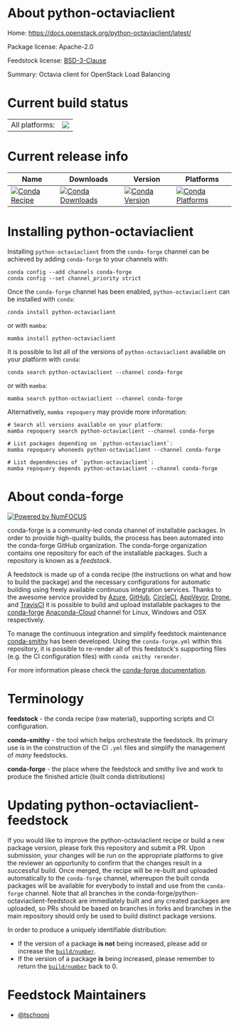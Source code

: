 About python-octaviaclient
==========================

Home: https://docs.openstack.org/python-octaviaclient/latest/

Package license: Apache-2.0

Feedstock license: [BSD-3-Clause](https://github.com/conda-forge/python-octaviaclient-feedstock/blob/main/LICENSE.txt)

Summary: Octavia client for OpenStack Load Balancing

Current build status
====================


<table><tr><td>All platforms:</td>
    <td>
      <a href="https://dev.azure.com/conda-forge/feedstock-builds/_build/latest?definitionId=12061&branchName=main">
        <img src="https://dev.azure.com/conda-forge/feedstock-builds/_apis/build/status/python-octaviaclient-feedstock?branchName=main">
      </a>
    </td>
  </tr>
</table>

Current release info
====================

| Name | Downloads | Version | Platforms |
| --- | --- | --- | --- |
| [![Conda Recipe](https://img.shields.io/badge/recipe-python--octaviaclient-green.svg)](https://anaconda.org/conda-forge/python-octaviaclient) | [![Conda Downloads](https://img.shields.io/conda/dn/conda-forge/python-octaviaclient.svg)](https://anaconda.org/conda-forge/python-octaviaclient) | [![Conda Version](https://img.shields.io/conda/vn/conda-forge/python-octaviaclient.svg)](https://anaconda.org/conda-forge/python-octaviaclient) | [![Conda Platforms](https://img.shields.io/conda/pn/conda-forge/python-octaviaclient.svg)](https://anaconda.org/conda-forge/python-octaviaclient) |

Installing python-octaviaclient
===============================

Installing `python-octaviaclient` from the `conda-forge` channel can be achieved by adding `conda-forge` to your channels with:

```
conda config --add channels conda-forge
conda config --set channel_priority strict
```

Once the `conda-forge` channel has been enabled, `python-octaviaclient` can be installed with `conda`:

```
conda install python-octaviaclient
```

or with `mamba`:

```
mamba install python-octaviaclient
```

It is possible to list all of the versions of `python-octaviaclient` available on your platform with `conda`:

```
conda search python-octaviaclient --channel conda-forge
```

or with `mamba`:

```
mamba search python-octaviaclient --channel conda-forge
```

Alternatively, `mamba repoquery` may provide more information:

```
# Search all versions available on your platform:
mamba repoquery search python-octaviaclient --channel conda-forge

# List packages depending on `python-octaviaclient`:
mamba repoquery whoneeds python-octaviaclient --channel conda-forge

# List dependencies of `python-octaviaclient`:
mamba repoquery depends python-octaviaclient --channel conda-forge
```


About conda-forge
=================

[![Powered by
NumFOCUS](https://img.shields.io/badge/powered%20by-NumFOCUS-orange.svg?style=flat&colorA=E1523D&colorB=007D8A)](https://numfocus.org)

conda-forge is a community-led conda channel of installable packages.
In order to provide high-quality builds, the process has been automated into the
conda-forge GitHub organization. The conda-forge organization contains one repository
for each of the installable packages. Such a repository is known as a *feedstock*.

A feedstock is made up of a conda recipe (the instructions on what and how to build
the package) and the necessary configurations for automatic building using freely
available continuous integration services. Thanks to the awesome service provided by
[Azure](https://azure.microsoft.com/en-us/services/devops/), [GitHub](https://github.com/),
[CircleCI](https://circleci.com/), [AppVeyor](https://www.appveyor.com/),
[Drone](https://cloud.drone.io/welcome), and [TravisCI](https://travis-ci.com/)
it is possible to build and upload installable packages to the
[conda-forge](https://anaconda.org/conda-forge) [Anaconda-Cloud](https://anaconda.org/)
channel for Linux, Windows and OSX respectively.

To manage the continuous integration and simplify feedstock maintenance
[conda-smithy](https://github.com/conda-forge/conda-smithy) has been developed.
Using the ``conda-forge.yml`` within this repository, it is possible to re-render all of
this feedstock's supporting files (e.g. the CI configuration files) with ``conda smithy rerender``.

For more information please check the [conda-forge documentation](https://conda-forge.org/docs/).

Terminology
===========

**feedstock** - the conda recipe (raw material), supporting scripts and CI configuration.

**conda-smithy** - the tool which helps orchestrate the feedstock.
                   Its primary use is in the construction of the CI ``.yml`` files
                   and simplify the management of *many* feedstocks.

**conda-forge** - the place where the feedstock and smithy live and work to
                  produce the finished article (built conda distributions)


Updating python-octaviaclient-feedstock
=======================================

If you would like to improve the python-octaviaclient recipe or build a new
package version, please fork this repository and submit a PR. Upon submission,
your changes will be run on the appropriate platforms to give the reviewer an
opportunity to confirm that the changes result in a successful build. Once
merged, the recipe will be re-built and uploaded automatically to the
`conda-forge` channel, whereupon the built conda packages will be available for
everybody to install and use from the `conda-forge` channel.
Note that all branches in the conda-forge/python-octaviaclient-feedstock are
immediately built and any created packages are uploaded, so PRs should be based
on branches in forks and branches in the main repository should only be used to
build distinct package versions.

In order to produce a uniquely identifiable distribution:
 * If the version of a package **is not** being increased, please add or increase
   the [``build/number``](https://docs.conda.io/projects/conda-build/en/latest/resources/define-metadata.html#build-number-and-string).
 * If the version of a package **is** being increased, please remember to return
   the [``build/number``](https://docs.conda.io/projects/conda-build/en/latest/resources/define-metadata.html#build-number-and-string)
   back to 0.

Feedstock Maintainers
=====================

* [@tschoonj](https://github.com/tschoonj/)


